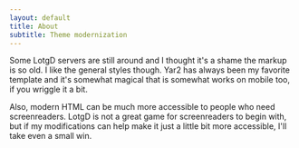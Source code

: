 ```yaml
---
layout: default
title: About
subtitle: Theme modernization
---
```


Some LotgD servers are still around and I thought it's a shame the markup is so old. I like the general styles though. Yar2 has always been my favorite template and it's somewhat magical that is somewhat works on mobile too, if you wriggle it a bit.

Also, modern HTML can be much more accessible to people who need screenreaders. LotgD is not a great game for screenreaders to begin with, but if my modifications can help make it just a little bit more accessible, I'll take even a small win.
